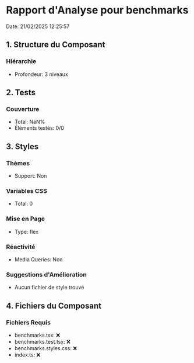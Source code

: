 # Rapport d'Analyse pour benchmarks

Date: 21/02/2025 12:25:57

## 1. Structure du Composant

### Hiérarchie

- Profondeur: 3 niveaux

## 2. Tests

### Couverture

- Total: NaN%
- Éléments testés: 0/0

## 3. Styles

### Thèmes

- Support: Non

### Variables CSS

- Total: 0

### Mise en Page

- Type: flex

### Réactivité

- Media Queries: Non

### Suggestions d'Amélioration

- Aucun fichier de style trouvé

## 4. Fichiers du Composant

### Fichiers Requis

- benchmarks.tsx: ❌
- benchmarks.test.tsx: ❌
- benchmarks.styles.css: ❌
- index.ts: ❌
